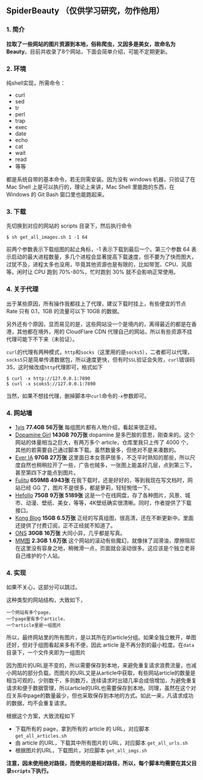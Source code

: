 ## SpiderBeauty （仅供学习研究，勿作他用）

### 1. 简介
**拉取了一些网站的图片资源到本地，俗称爬虫，又因多是美女，故命名为Beauty**。目前共收录了8个网站，下面会简单介绍，可能不定期更新。

### 2. 环境
纯shell实现，所需命令：
- curl
- sed
- tr
- perl
- trap
- exec
- date
- echo
- cat
- wait
- read
- 等等

都是系统自带的基本命令，若无则需安装。因为没有 windows 机器，只验证了在 Mac Shell 上是可以执行的，理论上来讲，Mac Shell 里能跑的东西，在 Windows 的 Git Bash 窗口里也能跑起来。

### 3. 下载
先切换到对应的网站的 scripts 目录下，然后执行命令
```shell
$ sh get_all_images.sh 1 -1 64
```
前两个参数表示下载组图的起止角标，-1 表示下载到最后一个。第三个参数 64 表示启动的最大进程数量，多几个进程会显著提高下载速度，但不要为了快而图大，过犹不及，进程太多也没用，毕竟其他资源也是有限的，比如带宽、CPU、风扇等。闲时让 CPU 跑到 70%-80%，忙时跑到 30% 就不会影响正常使用。

### 4. 关于代理
出于某些原因，所有操作我都挂上了代理，建议下载时挂上，有些便宜的节点 Rate 只有 0.1，1GB 的流量可以下 10GB 的数据。

另外还有个原因，显而易见的是，这些网站没一个是境内的，离得最近的都是在香港，其他都在境外，用的 CloudFlare CDN 代理自己的网站，所以有些资源不挂代理可能下不下来（未验证）。

`curl`的代理有两种模式，`http`和`socks`（这里用的是`socks5`），二者都可以代理，`socks5`只是简单传递数据包，所以速度更快，但有时`SSL`验证会失败，`curl`错误码 35，这时候改成`http`代理即可，格式如下
```shell
$ curl -x http://127.0.0.1:7890
$ curl -x scoks5://127.0.0.1:7890
```

当然，如果不想挂代理，删掉脚本中`curl`命令的`-x`参数即可。

### 4. 网站墙
- [1yis](https://www.1y.is/) **77.4GB** **56万张**
每组图片都有人物介绍，看起来很正经。
- [Dopamine Girl](https://dopaminegirl.com/) **143GB** **70万张**
dopamine 是多巴胺的意思，刚查来的。这个网站的体量相当之巨大，有两万多个 article，仓库里我只上传了 4000 个，其他的若需要自己通过脚本下载。虽然数量多，但绝对不是来凑数的。
- [Ever IA](https://everia.club/) **97GB** **27万张**
这里面日本女菩萨居多，不乏平时熟知的那些，所以尺度自然也稍稍拉开了一些，广告也贼多，一张图上能盖好几层，点到第三下，甚至第四下才能点到图片。
- [Fulitu]() **659MB** **4943张**
在我下载时，还是好好的，等到我现在写文档时，网站已经 GG 了，图片不是很多，都是萝莉，轻轻惋惜一下。
- [Hefollo](https://hefollo.com/) **75GB** **9万张** **5189张**
这是一个在线网盘，存了各种图片，风景、城市、动漫、壁纸、美女，等等，4K壁纸确实很清晰。同时，作者提供了下载接口。
- [Kong Blog](https://xn--0trs0db7pba982x1yd.zhaofeiyan.cf/) **15GB** **6.5万张**
正经的写真组图，很高清，还在不断更新中。里面还提供了付费订阅，正不正经就不知道了。
- [ONS](https://ons.ooo/) **30GB** **16万张**
大同小异，几乎都是写真。
- [MM图](https://mm.tvv.tw/) **2.3GB** **1.6万张**
这个网站的滚动有些魔幻，就像抹了润滑油，摩擦阻尼在这里没有容身之地，稍微滑一点，页面就会滚动很多。这应该是个独立老哥自己维护的个人站。


### 4. 实现
如果不关心，这部分可以跳过。

这种类型的网站结构，大致如下，
```shell
一个网站有多个page，
一个page里有多个article，
一个article里是一组图片
```
所以，最终网站里的所有图片，是以其所在的article分组。如果全独立散开，单图还好，但对于组图看起来多有不便，因此 article 是不再分割的最小粒度。在`data`目录下，一个文件夹即为一组图片

因为图片的URL是不变的，所以需要保存到本地，来避免重复请求浪费流量，也减小网站的部分负载。而图片的URL又是从article中获取，有些网站article的数量是相当可观的，少则数千，多则数万，连续请求时出错几率会成倍增加，为避免重复请求和便于数据管理，所以article的URL也需要保存到本地。同理，虽然在这个对应关系中page的数量最少，但也采取保存到本地的方式。如此一来，凡请求成功的数据，均不会重复请求。

根据这个方案，大致流程如下
- 下载所有的 page，拿到所有的 article 的 URL，对应脚本 `get_all_articles.sh`
- 由 article 的URL，下载其中所有图片的 URL，对应脚本 `get_all_urls.sh`
- 根据图片的URL，下载图片，对应脚本 `get_all_imgs.sh`

**注意，因未使用绝对路径，而使用的是相对路径，所以，每个脚本均需要在其父目录`scripts`下执行。**


